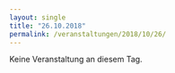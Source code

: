 ```yaml
---
layout: single
title: "26.10.2018"
permalink: /veranstaltungen/2018/10/26/
---
```


Keine Veranstaltung an diesem Tag.
